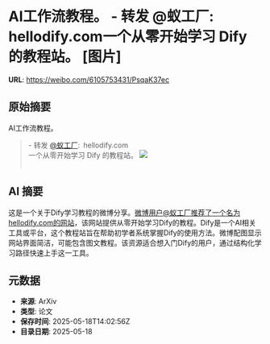 # AI工作流教程。 - 转发 @蚁工厂:&ensp;hellodify.com一个从零开始学习 Dify 的教程站。 [图片]

**URL**: https://weibo.com/6105753431/PsqaK37ec

## 原始摘要

AI工作流教程。<br><blockquote> - 转发 <a href="https://weibo.com/2194035935" target="_blank">@蚁工厂</a>: hellodify.com<br>一个从零开始学习 Dify 的教程站。 <img style="" src="https://tvax4.sinaimg.cn/large/82c654dfly1i1jrg7k8cnj20y50y1464.jpg" referrerpolicy="no-referrer"><br><br></blockquote>

## AI 摘要

这是一个关于Dify学习教程的微博分享。微博用户@蚁工厂推荐了一个名为hellodify.com的网站，该网站提供从零开始学习Dify的教程。Dify是一个AI相关工具或平台，这个教程站旨在帮助初学者系统掌握Dify的使用方法。微博配图显示网站界面简洁，可能包含图文教程。该资源适合想入门Dify的用户，通过结构化学习路径快速上手这一工具。

## 元数据

- **来源**: ArXiv
- **类型**: 论文
- **保存时间**: 2025-05-18T14:02:56Z
- **目录日期**: 2025-05-18
